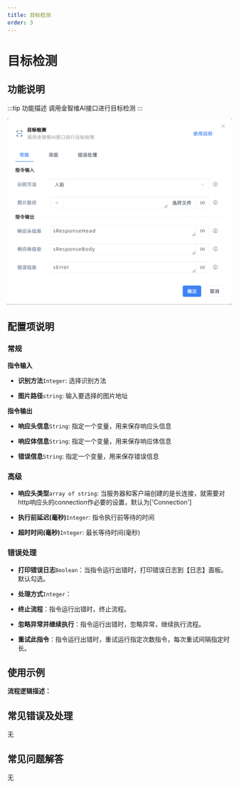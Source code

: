 ```yaml
---
title: 目标检测
order: 3
---
```


# 目标检测

## 功能说明

:::tip 功能描述
调用金智维AI接口进行目标检测
:::

![目标检测](../../../assets/目标检测_command.png)

## 配置项说明

### 常规

**指令输入**

- **识别方法**`Integer`: 选择识别方法

- **图片路径**`string`: 输入要选择的图片地址


**指令输出**

- **响应头信息**`String`: 指定一个变量，用来保存响应头信息

- **响应体信息**`String`: 指定一个变量，用来保存响应体信息

- **错误信息**`String`: 指定一个变量，用来保存错误信息

### 高级

- **响应头类型**`array of string`: 当服务器和客户端创建的是长连接，就需要对http响应头的connection作必要的设置，默认为['Connection']

- **执行前延迟(毫秒)**`Integer`: 指令执行前等待的时间

- **超时时间(毫秒)**`Integer`: 最长等待时间(毫秒)

### 错误处理

- **打印错误日志**`Boolean`：当指令运行出错时，打印错误日志到【日志】面板。默认勾选。

- **处理方式**`Integer`：

 - **终止流程**：指令运行出错时，终止流程。

 - **忽略异常并继续执行**：指令运行出错时，忽略异常，继续执行流程。

 - **重试此指令**：指令运行出错时，重试运行指定次数指令，每次重试间隔指定时长。

## 使用示例

**流程逻辑描述：** 

## 常见错误及处理

无

## 常见问题解答

无

